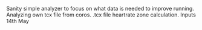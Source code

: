 Sanity simple analyzer to focus on what data is needed to improve running. 
Analyzing own tcx file from coros.
.tcx file heartrate zone calculation.
Inputs 14th May
